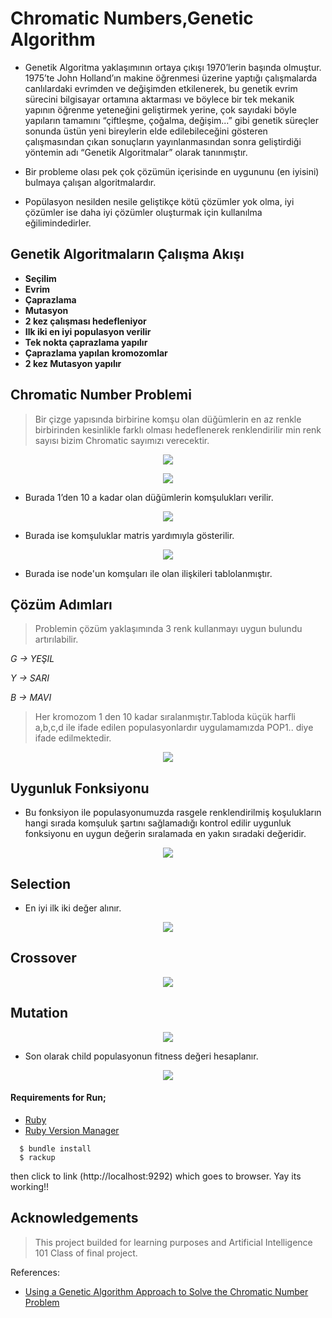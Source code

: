 # Chromatic Numbers,Genetic Algorithm

- Genetik Algoritma yaklaşımının ortaya çıkışı 1970’lerin başında olmuştur. 1975’te John Holland’ın makine öğrenmesi üzerine yaptığı çalışmalarda canlılardaki evrimden ve değişimden etkilenerek, bu genetik evrim sürecini bilgisayar ortamına aktarması ve böylece bir tek mekanik yapının öğrenme yeteneğini geliştirmek yerine, çok sayıdaki böyle yapıların tamamını “çiftleşme, çoğalma, değişim...” gibi genetik süreçler sonunda üstün yeni bireylerin elde edilebileceğini gösteren çalışmasından çıkan sonuçların yayınlanmasından sonra geliştirdiği yöntemin adı “Genetik Algoritmalar” olarak tanınmıştır.

- Bir probleme olası pek çok çözümün içerisinde en uygununu (en iyisini) bulmaya çalışan algoritmalardır. 

-  Popülasyon nesilden nesile geliştikçe kötü çözümler yok olma, iyi çözümler ise daha iyi çözümler oluşturmak için kullanılma eğilimindedirler.

## Genetik Algoritmaların Çalışma Akışı

- **Seçilim**
- **Evrim**
- **Çaprazlama**
- **Mutasyon**
- **2 kez çalışması hedefleniyor**
- **Ilk iki en iyi populasyon verilir**
- **Tek nokta çaprazlama yapılır**
- **Çaprazlama yapılan kromozomlar**
- **2 kez Mutasyon yapılır**

## Chromatic Number Problemi
> Bir çizge yapısında birbirine komşu olan düğümlerin en az renkle birbirinden kesinlikle farklı olması hedeflenerek renklendirilir min renk sayısı bizim Chromatic sayımızı verecektir.
<p align="center">
 <img src="./readmeimages/img1.png"/>
</p>
<p align="center">
 <img src="./readmeimages/img2.png"/>
</p>

- Burada 1’den 10 a kadar olan düğümlerin komşulukları verilir.

<p align="center">
 <img src="./readmeimages/img3.png"/>
</p>

- Burada ise komşuluklar matris yardımıyla gösterilir.

<p align="center">
 <img src="./readmeimages/img4.png"/>
</p>

- Burada ise node'un komşuları ile olan ilişkileri tablolanmıştır.

## Çözüm Adımları

> Problemin çözüm yaklaşımında 3 renk kullanmayı uygun bulundu artırılabilir.

_G &rarr; YEŞIL_

_Y &rarr; SARI_

_B &rarr; MAVI_

> Her kromozom 1 den 10 kadar sıralanmıştır.Tabloda küçük harfli a,b,c,d ile ifade edilen populasyonlardır uygulamamızda POP1..
diye ifade edilmektedir.

<p align="center">
 <img src="./readmeimages/img5.png"/>
</p>

## Uygunluk Fonksiyonu
- Bu fonksiyon ile populasyonumuzda rasgele renklendirilmiş koşulukların hangi sırada komşuluk şartını sağlamadığı kontrol edilir uygunluk fonksiyonu en uygun değerin sıralamada en yakın sıradaki değeridir.

<p align="center">
 <img src="./readmeimages/img6.png"/>
</p>

## Selection
- En iyi ilk iki değer alınır.

<p align="center">
 <img src="./readmeimages/img7.png"/>
</p>

## Crossover

<p align="center">
 <img src="./readmeimages/img8.png"/>
</p>

## Mutation

<p align="center">
 <img src="./readmeimages/img9.png"/>
</p>

- Son olarak child populasyonun fitness değeri hesaplanır.

<p align="center">
 <img src="./readmeimages/img10.png"/>
</p>

#### Requirements for Run;

- [Ruby](https://www.ruby-lang.org/)
- [Ruby Version Manager](https://rvm.io/)

``` shell
  $ bundle install
  $ rackup
```
then click to link (http://localhost:9292) which goes to browser. Yay its working!!

## Acknowledgements

> This project builded for learning purposes and Artificial Intelligence 101 Class of final project.

References:

- [Using a Genetic Algorithm Approach to Solve the
Chromatic Number Problem](https://pdfs.semanticscholar.org/592f/a002c366af17178a4c57404975c3d93e7ab5.pdf)
